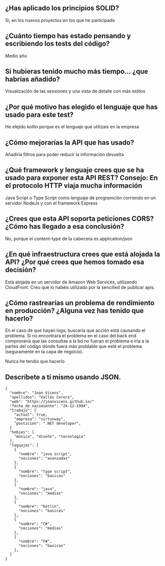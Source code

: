 ## ¿Has aplicado los principios SOLID?
Si, en los nuevos proyectos en los que he participado  

## ¿Cuánto tiempo has estado pensando y escribiendo los tests del código?
Medio año

## Si hubieras tenido mucho más tiempo... ¿que habrías añadido?
Visualización de las sessiones y una vista de detalle con más estilos

## ¿Por qué motivo has elegido el lenguaje que has usado para este test?
He elejido kotlin porque es el lenguaje que utilizais en la empresa

## ¿Cómo mejorarías la API que has usado?
Añadiría filtros para poder reducir la información devuelta

## ¿Qué framework y lenguaje crees que se ha usado para exponer esta API REST? Consejo: En el protocolo HTTP viaja mucha información
Java Script o Type Script como lenguaje de programción corriendo en un servidor NodeJs y con el framework Express

## ¿Crees que esta API soporta peticiones CORS? ¿Cómo has llegado a esa conclusión?
No, porque el content-type de la cabecera es application/json


## ¿En qué infraestructura crees que está alojada la API? ¿Por qué crees que hemos tomado esa decisión?
Está alojada en un servidor de Amazon Web Services, utilizando CloudFront.
Creo que lo habéis utilizado por la sencilled de publicar apis.

## ¿Cómo rastrearías un problema de rendimiento en producción? ¿Alguna vez has tenido que hacerlo?
En el caso de que hayan logs, buscaría que acción está causando el problema. Si no encontrara el problema en el caso del back end comprovaría que las consultas a la bd no fueran el problema e iria a la partes del código dónde fuera más problable que esté el problema (seguramente en la capa de negocio).

Nunca he tendio que hacerlo

## Descríbete a ti mismo usando JSON.
```
{
  "nombre": "Joan Vicens",
  "apellidos": "Vallés Cerera",
  "web": "https://joanvicens.github.io/"
  "fecha_de_nacimiento": "24-12-1994",
  "trabajo": {
    "actual": true,
    "empresa": "virtusway",
    "posticion": ".NET developer",
  }
  "hobies": [
    "música", "diseño", "tecnología"
  ],
  "leguajes": [
    {
      "nombre": "java script",
      "nociones": "avanzadas"
    },
    {
      "nombre": "type script",
      "nociones": "basicas"
    },
    {
      "nombre": "java",
      "nociones": "medias"
    },
    {
      "nombre": "kotlin",
      "nociones": "basicas"
    },
    {
      "nombre": "C#",
      "nociones": "medias"
    },
    {
      "nombre": "F#",
      "nociones": "basicas"
    },
  ] 
}
```
